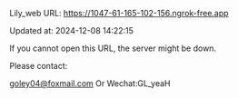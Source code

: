 Lily_web URL: https://1047-61-165-102-156.ngrok-free.app

Updated at: 2024-12-08 14:22:15

If you cannot open this URL, the server might be down.

Please contact: 

goley04@foxmail.com Or Wechat:GL_yeaH